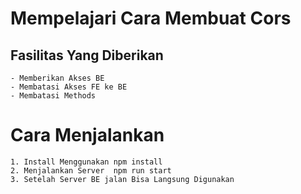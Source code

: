 # Mempelajari Cara Membuat Cors

## Fasilitas Yang Diberikan
    - Memberikan Akses BE
    - Membatasi Akses FE ke BE
    - Membatasi Methods


# Cara Menjalankan
    1. Install Menggunakan npm install
    2. Menjalankan Server  npm run start
    3. Setelah Server BE jalan Bisa Langsung Digunakan